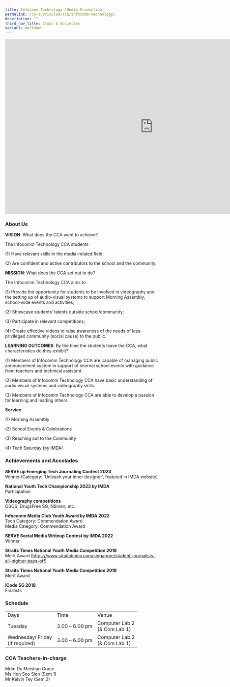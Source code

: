 ```yaml
---
title: Infocomm Technology (Media Production)
permalink: /co-curriculum/cca/infocomm-technology/
description: ""
third_nav_title: Clubs & Societies
variant: markdown
---
```

<iframe allowfullscreen="true" height="569" width="960" frameborder="0" src="https://docs.google.com/presentation/d/1YOzuvRbKSmaRVl--NqZFqu0bYOhA-WwJY-9h1dV8Aw8/embed?start=true&amp;loop=true&amp;delayms=3000"></iframe>

### About Us

**VISION**: What does the CCA want to achieve?&nbsp;

The Infocomm Technology CCA students&nbsp;  

(1) Have relevant skills in the media-related field;&nbsp;

(2) Are confident and active contributors to the school and the community.

  

**MISSION**: What does the CCA set out to do?

The Infocomm Technology CCA aims to&nbsp;  

(1) Provide the opportunity for students to be involved in videography and the setting up of audio-visual systems to support Morning Assembly, school-wide events and activities;&nbsp;

(2) Showcase students’ talents outside school/community;&nbsp;

(3) Participate in relevant competitions;&nbsp;

(4) Create effective videos to raise awareness of the needs of less-privileged community (social cause) to the public.

  

**LEARNING OUTCOMES**: By the time the students leave the CCA, what characteristics do they exhibit?

(1) Members of Infocomm Technology CCA are capable of managing public announcement system in support of internal school events with guidance from teachers and technical assistant.&nbsp;  

(2) Members of Infocomm Technology CCA have basic understanding of audio visual systems and videography skills.&nbsp;

(3) Members of Infocomm Technology CCA are able to develop a passion for learning and leading others.

**Service**:

(1) Morning Assembly

(2) School Events &amp; Celebrations

(3) Reaching out to the Community

(4) Tech Saturday (by IMDA)

### Achievements and Accolades

**SERVE up Emerging Tech Journaling Contest 2023**<br>
Winner
(Category: ‘Unleash your inner designer’, featured in IMDA website)
					 
**National Youth Tech Championship 2023 by IMDA**<br>
Participation

**Videography competitions**<br>
OSOS, DrugsFree SG, NSmen, etc.

**Infocomm Media Club Youth Award by IMDA 2022**<br>
Tech Category: Commendation Award<br>
Media Category: Commendation Award

**SERVE Social Media Writeup Contest by IMDA 2022**<br>
Winner

**Straits Times National Youth Media Competition 2019**<br>
Merit Award
(https://www.straitstimes.com/singapore/student-journalists-all-nighter-pays-off)

**Straits Times National Youth Media Competition 2018** <br>
Merit Award

**iCode SG 2018** <br>
Finalists  
  

### Schedule

<table>
<tbody><tr>
<td>Days</td>
<td>Time</td>
<td>Venue</td>
</tr>
<tr>
<td rowspan="2">Tuesday</td>
<td rowspan="2">3.00 – 6.00 pm</td>
<td rowspan="2">Computer Lab 2<br>
(&amp; Com Lab 1)</td>
</tr>
<tr>
</tr>
<tr>
<td rowspan="2">Wednesday/ Friday<br>
(if required)</td>
<td rowspan="2">3.00 – 6.00 pm</td>
<td rowspan="2">Computer Lab 2<br>
(&amp; Com Lab 1)</td>
</tr>
</tbody></table>



### CCA Teachers-in-charge

Mdm Du Meishan Grace  <br>
Ms Hon Soo Sien (Sem 1) <br>
Mr Kelvin Tey (Sem 2)